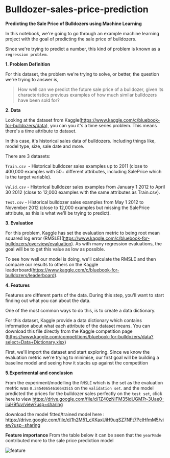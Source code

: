 # Bulldozer-sales-price-prediction

 **Predicting the Sale Price of Bulldozers using Machine Learning**
 
In this notebook, we're going to go through an example machine learning project with the goal of predicting the sale price of bulldozers.

Since we're trying to predict a number, this kind of problem is known as a `regression problem`.

**1. Problem Definition** 

For this dataset, the problem we're trying to solve, or better, the question we're trying to answer is,

> How well can we predict the future sale price of a bulldozer, given its characteristics previous examples of how much similar bulldozers have been sold for?

**2. Data**

Looking at the dataset from Kaggle(https://www.kaggle.com/c/bluebook-for-bulldozers/data), you can you it's a time series problem. This means there's a time attribute to dataset.

In this case, it's historical sales data of bulldozers. Including things like, model type, size, sale date and more.

There are 3 datasets:

`Train.csv `- Historical bulldozer sales examples up to 2011 (close to 400,000 examples with 50+ different attributes, including SalePrice which is the target variable).

`Valid.csv` - Historical bulldozer sales examples from January 1 2012 to April 30 2012 (close to 12,000 examples with the same attributes as Train.csv).

`Test.csv` - Historical bulldozer sales examples from May 1 2012 to November 2012 (close to 12,000 examples but missing the SalePrice attribute, as this is what we'll be trying to predict).

**3. Evaluation**

For this problem, Kaggle has set the evaluation metric to being root mean squared log error (RMSLE)(https://www.kaggle.com/c/bluebook-for-bulldozers/overview/evaluation). As with many regression evaluations, the goal will be to get this value as low as possible.

To see how well our model is doing, we'll calculate the RMSLE and then compare our results to others on the Kaggle leaderboard(https://www.kaggle.com/c/bluebook-for-bulldozers/leaderboard).


**4. Features**

Features are different parts of the data. During this step, you'll want to start finding out what you can about the data.

One of the most common ways to do this, is to create a data dictionary.

For this dataset, Kaggle provide a data dictionary which contains information about what each attribute of the dataset means. You can download this file directly from the Kaggle competition page (https://www.kaggle.com/competitions/bluebook-for-bulldozers/data?select=Data+Dictionary.xlsx)

First, we'll import the dataset and start exploring. Since we know the evaluation metric we're trying to minimise, our first goal will be building a baseline model and seeing how it stacks up against the competition



**5.Experimental and conclusion**

From the experiment/modelling the `RMSLE` which is the set as the evaluation metric was `0.24540654616643515` on the `validation set`. and the model predicted the prices for the bulldozer sales perfectly on the `test set`, click here to view https://drive.google.com/file/d/1Z40zNlFM35ldUGM7r-3Uae0-iiuH9fuv/view?usp=sharing

download the model fitted/trained model here : https://drive.google.com/file/d/1h2M51_cXKaxUiH9uqSZ7NFt7PclHfmM5/view?usp=sharing

**Feature importance**
From the table below it can be seen that the `yearMade` contributed more to the sale price prediction model

![feature](https://user-images.githubusercontent.com/42388234/193078318-1a68408f-a59f-432e-9ce1-4861416ce66b.png)



